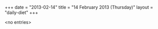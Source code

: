 +++
date = "2013-02-14"
title = "14 February 2013 (Thursday)"
layout = "daily-diet"
+++

<p>&lt;no entries&gt;</p>